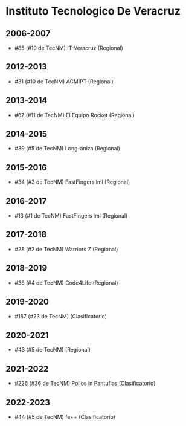 # Instituto Tecnologico De Veracruz

## 2006-2007

- #85 (#19 de TecNM) IT-Veracruz (Regional)

## 2012-2013

- #31 (#10 de TecNM) ACMIPT (Regional)

## 2013-2014

- #67 (#11 de TecNM) El Equipo Rocket (Regional)

## 2014-2015

- #39 (#5 de TecNM) Long-aniza (Regional)

## 2015-2016

- #34 (#3 de TecNM) FastFingers lml (Regional)

## 2016-2017

- #13 (#1 de TecNM) FastFingers lml (Regional)

## 2017-2018

- #28 (#2 de TecNM) Warriors Z (Regional)

## 2018-2019

- #36 (#4 de TecNM) Code4Life (Regional)

## 2019-2020

- #167 (#23 de TecNM) <CodeBreakers/> (Clasificatorio)

## 2020-2021

- #43 (#5 de TecNM) <CodeBreakers/> (Regional)

## 2021-2022

- #226 (#36 de TecNM) Pollos in Pantuflas (Clasificatorio)

## 2022-2023

- #44 (#5 de TecNM) fe++ (Clasificatorio)


